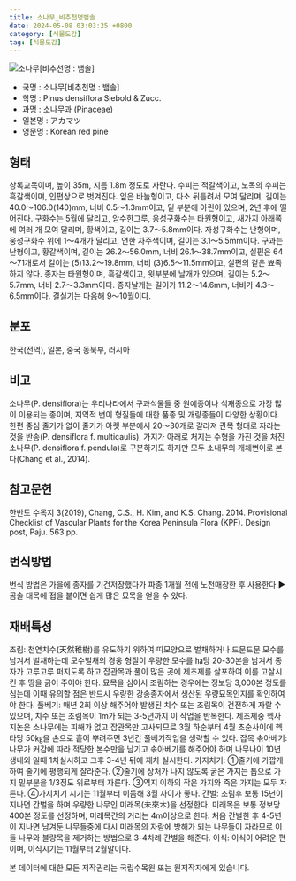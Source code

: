```yaml
---
title: 소나무_비추천명뱀솔
date: 2024-05-08 03:03:25 +0800
category: [식물도감]
tag: [식물도감]
---
```




![소나무[비추천명 : 뱀솔]](/fileUpload/plants/basic/Pinaceae/Pinus/14994/14994_2_th2.JPG)
- 국명 : 소나무[비추천명 : 뱀솔]
- 학명 : Pinus densiflora Siebold & Zucc.
- 과명 : 소나무과 (Pinaceae)
- 일본명 : アカマツ
- 영문명 : Korean red pine


## 형태
상록교목이며, 높이 35m, 지름 1.8m 정도로 자란다. 수피는 적갈색이고, 노목의 수피는 흑갈색이며, 인편상으로 벗겨진다. 잎은 바늘형이고, 다소 뒤틀려서 모여 달리며, 길이는 40.0～106.0(140)mm, 너비 0.5～1.3mm이고, 밑 부분에 아린이 있으며, 2년 후에 떨어진다. 구화수는 5월에 달리고, 암수한그루, 웅성구화수는 타원형이고, 새가지 아래쪽에 여러 개 모여 달리며, 황색이고, 길이는 3.7～5.8mm이다. 자성구화수는 난형이며, 웅성구화수 위에 1～4개가 달리고, 연한 자주색이며, 길이는 3.1～5.5mm이다. 구과는 난형이고, 황갈색이며, 길이는 26.2～56.0mm, 너비 26.1～38.7mm이고, 실편은 64～71개로서 길이는 (5)13.2～19.8mm, 너비 (3)6.5～11.5mm이고, 실편의 겉은 뾰족하지 않다. 종자는 타원형이며, 흑갈색이고, 윗부분에 날개가 있으며, 길이는 5.2～5.7mm, 너비 2.7～3.3mm이다. 종자날개는 길이가 11.2～14.6mm, 너비가 4.3～6.5mm이다. 결실기는 다음해 9～10월이다.
## 분포
한국(전역), 일본, 중국 동북부, 러시아
## 비고
소나무(P. densiflora)는 우리나라에서 구과식물들 중 원예종이나 식재종으로 가장 많이 이용되는 종이며, 지역적 변이 형질들에 대한 품종 및 개량종들이 다양한 상황이다. 한편 중심 줄기가 없이 줄기가 아랫 부분에서 20～30개로 갈라져 관목 형태로 자라는 것을 반송(P. densiflora f. multicaulis), 가지가 아래로 처지는 수형을 가진 것을 처진소나무(P. densiflora f. pendula)로 구분하기도 하지만 모두 소내무의 개체변이로 본다(Chang et al., 2014).
## 참고문헌
한반도 수목지 3(2019), Chang, C.S., H. Kim, and K.S. Chang. 2014. Provisional Checklist of Vascular Plants for the Korea Peninsula Flora (KPF). Design post, Paju. 563 pp.
## 번식방법
번식 방법은 가을에 종자를 기건저장했다가 파종 1개월 전에 노천매장한 후 사용한다.▶곰솔 대목에 접을 붙이면 쉽게 많은 묘목을 얻을 수 있다.
## 재배특성
조림: 천연치수(天然稚樹)를 유도하기 위하여 띠모양으로 벌채하거나 드문드문 모수를 남겨서 벌채하는데 모수벌채의 경웅 형질이 우량한 모수를 ㏊당 20-30본을 남겨서 종자가 고루고루 퍼지도록 하고 잡관목과 풀이 많은 곳에 제초제를 살포하여 이를 고살시킨 후 땅을 긁어 주어야 한다. 묘목을 심어서 조림하는 경우에는 정보당 3,000본 정도를 심는데 이때 유의할 점은 반드시 우량한 강송종자에서 생산된 우량묘목인지를 확인하여야 한다. 풀베기: 매년 2회 이상 해주어야 발생된 치수 또는 조림목이 건전하게 자랄 수 있으며, 치수 또는 조림목이 1m가 되는 3-5년까지 이 작업을 반복한다. 제초제중 헥사지논은 소나무에는 피해가 없고 잡관목만 고사되므로 3월 하순부터 4월 초순사이에 헥타당 50㎏을 손으로 흩어 뿌려주면 3년간 풀베기작업을 생략할 수 있다. 잡목 솎아베기: 나무가 커감에 따라 적당한 본수만을 남기고 솎아베기를 해주어야 하며 나무나이 10년생내외 일때 1차실시하고 그후 3-4년 뒤에 재차 실시한다. 가지치기: ①줄기에 가깝게 하여 줄기에 평행되게 잘라준다. ②줄기에 상처가 나지 않도록 굵은 가지는 톱으로 가지 밑부분을 1/3정도 위로부터 자른다. ③역지 이하의 작은 가지와 죽은 가지는 모두 자른다. ④가지치기 시기는 11월부터 이듬해 3월 사이가 좋다. 간벌: 조림후 보통 15년이 지나면 간벌을 하며 우량한 나무인 미래목(未來木)을 선정한다. 미래목은 보통 정보당 400본 정도를 선정하며, 미래목간의 거리는 4m이상으로 한다. 처음 간벌한 후 4-5년이 지나면 남겨둔 나무들중에 다시 미래목의 자람에 방해가 되는 나무들이 자라므로 이들 나무와 불량목을 제거하는 방법으로 3-4차례 간벌을 해준다. 이식: 이식이 어려운 편이며, 이식시기는 11월부터 2월말이다.






본 데이터에 대한 모든 저작권리는 국립수목원 또는 원저작자에게 있습니다.
